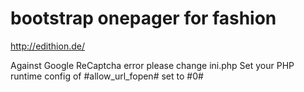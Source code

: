 ﻿# bootstrap onepager for fashion
 
http://edithion.de/


Against Google ReCaptcha error please change ini.php
Set your PHP runtime config of #allow_url_fopen# set to #0#
